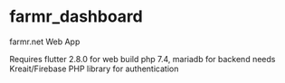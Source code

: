 # farmr_dashboard
farmr.net Web App 

Requires
flutter 2.8.0 for web build
php 7.4, mariadb for backend
needs Kreait/Firebase PHP library for authentication